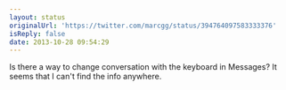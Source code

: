 ```yaml
---
layout: status
originalUrl: 'https://twitter.com/marcgg/status/394764097583333376'
isReply: false
date: 2013-10-28 09:54:29
---
```


Is there a way to change conversation with the keyboard in Messages? It seems that I can't find the info anywhere.
